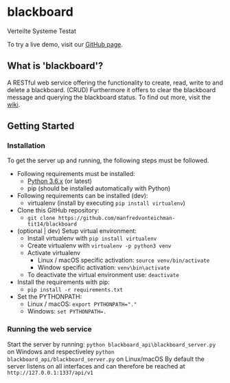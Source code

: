 # blackboard
Verteilte Systeme Testat

To try a live demo, visit our [GitHub page](https://manfredvonteichman-tit14.github.io/blackboard/).

## What is 'blackboard'?

A RESTful web service offering the functionality to create, read, write to and delete a blackboard. (CRUD)
Furthermore it offers to clear the blackboard message and querying the blackboard status. To find out more,
visit the [wiki](https://github.com/manfredvonteichman-tit14/blackboard/wiki/Task-description).

## Getting Started

### Installation
To get the server up and running, the following steps must be followed. 

* Following requirements must be installed:
  - [Python 3.6.x](https://www.python.org/downloads/) (or latest)
  - pip (should be installed automatically with Python)
* Following requirements can be installed (dev):
  - virtualenv (install by executing `pip install virtualenv`)
* Clone this GitHub repository:
  - `git clone https://github.com/manfredvonteichman-tit14/blackboard`
* (optional | dev) Setup virtual environment:
  * Install virtualenv with `pip install virtualenv`
  * Create virtualenv with `virtualenv -p python3 venv`
  * Activate virtualenv
      - Linux / macOS specific activation: `source venv/bin/activate`
      - Window specific activation: `venv\bin\activate`
  * To deactivate the virtual environment use: `deactivate`
* Install the requirements with pip:
  - `pip install -r requirements.txt`
* Set the PYTHONPATH:
  - Linux / macOS: `export PYTHONPATH="."`
  - Windows: `set PYTHONPATH=.`

### Running the web service

Start the server by running: `python blackboard_api\blackboard_server.py` on Windows and respectiveley `python blackboard_api/blackboard_server.py` on Linux/macOS
By default the server listens on all interfaces and can therefore be reached at
`http://127.0.0.1:1337/api/v1`
